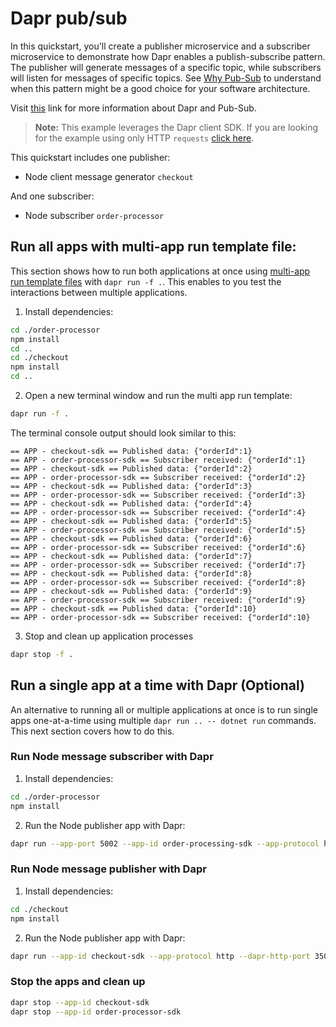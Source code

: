 # Dapr pub/sub

In this quickstart, you'll create a publisher microservice and a subscriber microservice to demonstrate how Dapr enables a publish-subscribe pattern. The publisher will generate messages of a specific topic, while subscribers will listen for messages of specific topics. See [Why Pub-Sub](#why-pub-sub) to understand when this pattern might be a good choice for your software architecture.

Visit [this](https://docs.dapr.io/developing-applications/building-blocks/pubsub/) link for more information about Dapr and Pub-Sub.

> **Note:** This example leverages the Dapr client SDK.  If you are looking for the example using only HTTP `requests` [click here](../http).

This quickstart includes one publisher:

- Node client message generator `checkout` 

And one subscriber: 
 
- Node subscriber `order-processor`

## Run all apps with multi-app run template file:

This section shows how to run both applications at once using [multi-app run template files](https://docs.dapr.io/developing-applications/local-development/multi-app-dapr-run/multi-app-overview/) with `dapr run -f .`.  This enables to you test the interactions between multiple applications.  

1. Install dependencies: 

<!-- STEP
name: Install Node dependencies
-->

```bash
cd ./order-processor
npm install
cd ..
cd ./checkout
npm install
cd ..
```
<!-- END_STEP -->

2. Open a new terminal window and run the multi app run template:

<!-- STEP
name: Run multi app run template
expected_stdout_lines:
  - 'Started Dapr with app id "order-processor-sdk"'
  - 'Started Dapr with app id "checkout-sdk"'
  - '== APP - checkout-sdk == Published data: {"orderId":1}'
  - '== APP - order-processor-sdk == Subscriber received: {"orderId":1}'
expected_stderr_lines:
output_match_mode: substring
match_order: none
background: true
sleep: 15
timeout_seconds: 30
-->

```bash
dapr run -f .
```

The terminal console output should look similar to this:

```text
== APP - checkout-sdk == Published data: {"orderId":1}
== APP - order-processor-sdk == Subscriber received: {"orderId":1}
== APP - checkout-sdk == Published data: {"orderId":2}
== APP - order-processor-sdk == Subscriber received: {"orderId":2}
== APP - checkout-sdk == Published data: {"orderId":3}
== APP - order-processor-sdk == Subscriber received: {"orderId":3}
== APP - checkout-sdk == Published data: {"orderId":4}
== APP - order-processor-sdk == Subscriber received: {"orderId":4}
== APP - checkout-sdk == Published data: {"orderId":5}
== APP - order-processor-sdk == Subscriber received: {"orderId":5}
== APP - checkout-sdk == Published data: {"orderId":6}
== APP - order-processor-sdk == Subscriber received: {"orderId":6}
== APP - checkout-sdk == Published data: {"orderId":7}
== APP - order-processor-sdk == Subscriber received: {"orderId":7}
== APP - checkout-sdk == Published data: {"orderId":8}
== APP - order-processor-sdk == Subscriber received: {"orderId":8}
== APP - checkout-sdk == Published data: {"orderId":9}
== APP - order-processor-sdk == Subscriber received: {"orderId":9}
== APP - checkout-sdk == Published data: {"orderId":10}
== APP - order-processor-sdk == Subscriber received: {"orderId":10}
```

3. Stop and clean up application processes

```bash
dapr stop -f .
```
<!-- END_STEP -->

## Run a single app at a time with Dapr (Optional)

An alternative to running all or multiple applications at once is to run single apps one-at-a-time using multiple `dapr run .. -- dotnet run` commands.  This next section covers how to do this. 

### Run Node message subscriber with Dapr

1. Install dependencies: 

```bash
cd ./order-processor
npm install
```

2. Run the Node publisher app with Dapr: 

```bash
dapr run --app-port 5002 --app-id order-processing-sdk --app-protocol http --dapr-http-port 3501 --resources-path ../../../components -- npm run start
```

### Run Node message publisher with Dapr

1. Install dependencies: 

```bash
cd ./checkout
npm install
```

2. Run the Node publisher app with Dapr: 
  
```bash
dapr run --app-id checkout-sdk --app-protocol http --dapr-http-port 3500 --resources-path ../../../components -- npm run start
```

### Stop the apps and clean up

```bash
dapr stop --app-id checkout-sdk
dapr stop --app-id order-processor-sdk
```
